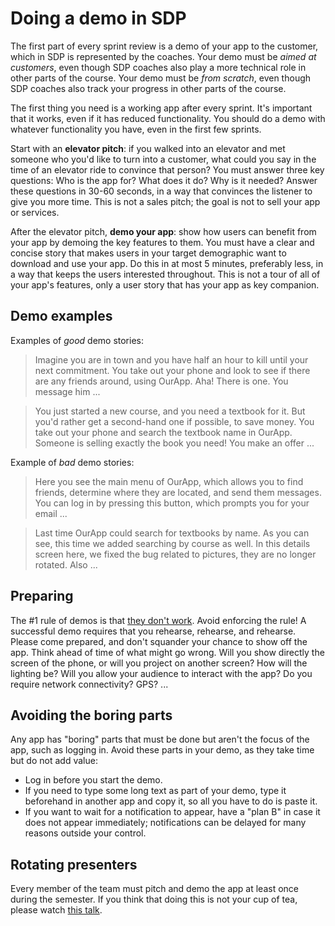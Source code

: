# Doing a demo in SDP

The first part of every sprint review is a demo of your app to the customer, which in SDP is represented by the coaches.
Your demo must be _aimed at customers_, even though SDP coaches also play a more technical role in other parts of the course.
Your demo must be _from scratch_, even though SDP coaches also track your progress in other parts of the course.

The first thing you need is a working app after every sprint.
It's important that it works, even if it has reduced functionality.
You should do a demo with whatever functionality you have, even in the first few sprints.

Start with an **elevator pitch**: if you walked into an elevator and met someone who you'd like to turn into a customer,
what could you say in the time of an elevator ride to convince that person?
You must answer three key questions: Who is the app for? What does it do? Why is it needed?
Answer these questions in 30-60 seconds, in a way that convinces the listener to give you more time.
This is not a sales pitch; the goal is not to sell your app or services.

After the elevator pitch, **demo your app**: show how users can benefit from your app by demoing the key features to them.
You must have a clear and concise story that makes users in your target demographic want to download and use your app.
Do this in at most 5 minutes, preferably less, in a way that keeps the users interested throughout.
This is not a tour of all of your app's features, only a user story that has your app as key companion.


## Demo examples

Examples of _good_ demo stories:

> Imagine you are in town and you have half an hour to kill until your next commitment.
> You take out your phone and look to see if there are any friends around, using OurApp.
> Aha! There is one. You message him ...

> You just started a new course, and you need a textbook for it. But you'd rather get a second-hand one if possible, to save money.
> You take out your phone and search the textbook name in OurApp.
> Someone is selling exactly the book you need! You make an offer ...

Example of _bad_ demo stories:

> Here you see the main menu of OurApp, which allows you to find friends, determine where they are located, and send them messages.
> You can log in by pressing this button, which prompts you for your email ...

> Last time OurApp could search for textbooks by name. As you can see, this time we added searching by course as well.
> In this details screen here, we fixed the bug related to pictures, they are no longer rotated. Also ...


## Preparing

The #1 rule of demos is that [they don't work](https://www.youtube.com/watch?v=znxQOPFg2mo).
Avoid enforcing the rule! A successful demo requires that you rehearse, rehearse, and rehearse.
Please come prepared, and don't squander your chance to show off the app.
Think ahead of time of what might go wrong.
Will you show directly the screen of the phone, or will you project on another screen?
How will the lighting be? Will you allow your audience to interact with the app?
Do you require network connectivity? GPS? ...


## Avoiding the boring parts

Any app has "boring" parts that must be done but aren't the focus of the app, such as logging in.
Avoid these parts in your demo, as they take time but do not add value:

- Log in before you start the demo.
- If you need to type some long text as part of your demo, type it beforehand in another app and copy it, so all you have to do is paste it.
- If you want to wait for a notification to appear, have a "plan B" in case it does not appear immediately; notifications can be delayed for many reasons outside your control.


## Rotating presenters

Every member of the team must pitch and demo the app at least once during the semester.
If you think that doing this is not your cup of tea, please watch [this talk](https://www.ted.com/talks/amy_cuddy_your_body_language_may_shape_who_you_are).
